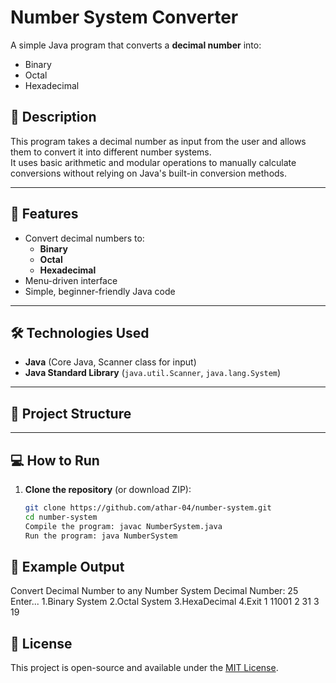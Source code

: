 # Number System Converter

A simple Java program that converts a **decimal number** into:
- Binary
- Octal
- Hexadecimal

## 📜 Description
This program takes a decimal number as input from the user and allows them to convert it into different number systems.  
It uses basic arithmetic and modular operations to manually calculate conversions without relying on Java's built-in conversion methods.

---

## 🚀 Features
- Convert decimal numbers to:
  - **Binary**
  - **Octal**
  - **Hexadecimal**
- Menu-driven interface
- Simple, beginner-friendly Java code

---

## 🛠️ Technologies Used
- **Java** (Core Java, Scanner class for input)
- **Java Standard Library** (`java.util.Scanner`, `java.lang.System`)

---

## 📂 Project Structure


---

## 💻 How to Run
1. **Clone the repository** (or download ZIP):
   ```bash
   git clone https://github.com/athar-04/number-system.git
   cd number-system
   Compile the program: javac NumberSystem.java
   Run the program: java NumberSystem


## 📸 Example Output
Convert Decimal Number to any Number System
Decimal Number: 25
Enter...
1.Binary System
2.Octal System
3.HexaDecimal
4.Exit
1
11001
2
31
3
19

## 📄 License
This project is open-source and available under the [MIT License](LICENSE).

